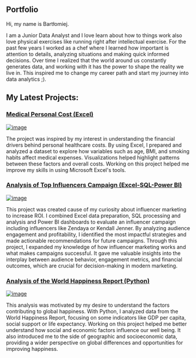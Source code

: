 ## Portfolio

Hi, my name is Bartłomiej.

I am a Junior Data Analyst and I love learn about how to things work also love physical exercises like running right after intellectual exercise. For the past few years I worked as a chef where I learned how important is attention to details, analyzing situations and making quick informed decisions.
Over time I realized that the world around us constantly generates data, and working with it has the power to shape the reality we live in. This inspired me to change my career path and start my journey into data analytics ;).

## My Latest Projects:

### [Medical Personal Cost (Excel)](https://github.com/BartlomiejIT/Portfolio-Projects/tree/main/Analysis%20of%20Medical%20Personal%20Cost%20(Excel))

[![image](https://github.com/user-attachments/assets/f94c576c-722a-431e-a847-bb83b71c5e8f)](https://github.com/BartlomiejIT/Portfolio-Projects/tree/main/Analysis%20of%20Medical%20Personal%20Cost%20(Excel)) 

The project was inspired by my interest in understanding the financial drivers behind personal healthcare costs. By using Excel, I prepared and analyzed a dataset to explore how variables such as age, BMI, and smoking habits affect medical expenses. Visualizations helped highlight patterns between these factors and overall costs.
Working on this project helped me improve my skills in using Microsoft Excel's tools.

### [Analysis of Top Influencers Campaign (Excel-SQL-Power BI)](https://github.com/BartlomiejIT/Portfolio-Projects/tree/main/Analysis%20Top%20Influencers%20Campaign%20(Excel%20-%20SQL%20-%20Power%20BI))

[![image](https://github.com/user-attachments/assets/7bda1393-069c-4411-a410-fe771a265392)](https://github.com/BartlomiejIT/Portfolio-Projects/tree/main/Analysis%20Top%20Influencers%20Campaign%20(Excel%20-%20SQL%20-%20Power%20BI))

This project was created cause of my curiosity about influencer marketing to increase ROI. I combined Excel data preparation, SQL processing and analysis and Power BI dashboards to evaluate an influencer campaign including influencers like Zendaya or Kendall Jenner. By analyzing audience engagement and profitability, I identified the most impactful strategies and made actionable recommendations for future campaigns.
Through this project, I expanded my knowledge of how influencer marketing works and what makes campaigns successful. It gave me valuable insights into the interplay between audience behavior, engagement metrics, and financial outcomes, which are crucial for decision-making in modern marketing.

### [Analysis of the World Happiness Report (Python)](https://github.com/BartlomiejIT/Portfolio-Projects/tree/main/World%20Happiness%20Report%202024%20(Python))

[![image](https://github.com/user-attachments/assets/280cafb7-b7d0-4de2-8699-450cd0480648)](https://github.com/BartlomiejIT/Portfolio-Projects/tree/main/World%20Happiness%20Report%202024%20(Python))

This analysis was motivated by my desire to understand the factors contributing to global happiness. With Python, I analyzed data from the World Happiness Report, focusing on some indicators like GDP per capita, social support or life expectancy. 
Working on this project helped me better understand how social and economic factors influence our well being. It also introduced me to the side of geographic and socioeconomic data, providing a wider perspective on global differences and opportunities for improving happiness.
